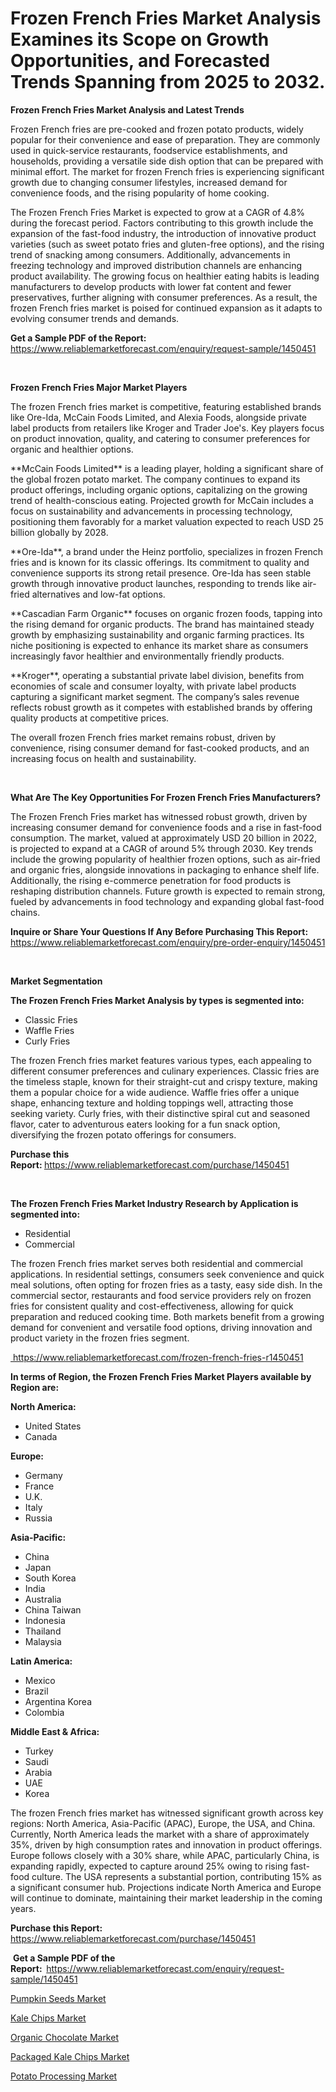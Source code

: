 <p><h1>Frozen French Fries Market Analysis Examines its Scope on Growth Opportunities, and Forecasted Trends Spanning from 2025 to 2032.</h1></p><p><strong>Frozen French Fries Market Analysis and Latest Trends</strong></p>
<p><p>Frozen French fries are pre-cooked and frozen potato products, widely popular for their convenience and ease of preparation. They are commonly used in quick-service restaurants, foodservice establishments, and households, providing a versatile side dish option that can be prepared with minimal effort. The market for frozen French fries is experiencing significant growth due to changing consumer lifestyles, increased demand for convenience foods, and the rising popularity of home cooking.</p><p>The Frozen French Fries Market is expected to grow at a CAGR of 4.8% during the forecast period. Factors contributing to this growth include the expansion of the fast-food industry, the introduction of innovative product varieties (such as sweet potato fries and gluten-free options), and the rising trend of snacking among consumers. Additionally, advancements in freezing technology and improved distribution channels are enhancing product availability. The growing focus on healthier eating habits is leading manufacturers to develop products with lower fat content and fewer preservatives, further aligning with consumer preferences. As a result, the frozen French fries market is poised for continued expansion as it adapts to evolving consumer trends and demands.</p></p>
<p><strong>Get a Sample PDF of the Report:&nbsp;</strong> <a href="https://www.reliablemarketforecast.com/enquiry/request-sample/1450451?utm_campaign=1906&utm_medium=2&utm_source=Github&utm_content=ia&utm_term=07042025&utm_id=frozen-french-fries">https://www.reliablemarketforecast.com/enquiry/request-sample/1450451</a></p>
<p>&nbsp;</p>
<p><strong>Frozen French Fries Major Market Players</strong></p>
<p><p>The frozen French fries market is competitive, featuring established brands like Ore-Ida, McCain Foods Limited, and Alexia Foods, alongside private label products from retailers like Kroger and Trader Joe's. Key players focus on product innovation, quality, and catering to consumer preferences for organic and healthier options.</p><p>**McCain Foods Limited** is a leading player, holding a significant share of the global frozen potato market. The company continues to expand its product offerings, including organic options, capitalizing on the growing trend of health-conscious eating. Projected growth for McCain includes a focus on sustainability and advancements in processing technology, positioning them favorably for a market valuation expected to reach USD 25 billion globally by 2028.</p><p>**Ore-Ida**, a brand under the Heinz portfolio, specializes in frozen French fries and is known for its classic offerings. Its commitment to quality and convenience supports its strong retail presence. Ore-Ida has seen stable growth through innovative product launches, responding to trends like air-fried alternatives and low-fat options.</p><p>**Cascadian Farm Organic** focuses on organic frozen foods, tapping into the rising demand for organic products. The brand has maintained steady growth by emphasizing sustainability and organic farming practices. Its niche positioning is expected to enhance its market share as consumers increasingly favor healthier and environmentally friendly products.</p><p>**Kroger**, operating a substantial private label division, benefits from economies of scale and consumer loyalty, with private label products capturing a significant market segment. The company’s sales revenue reflects robust growth as it competes with established brands by offering quality products at competitive prices.</p><p>The overall frozen French fries market remains robust, driven by convenience, rising consumer demand for fast-cooked products, and an increasing focus on health and sustainability.</p></p>
<p>&nbsp;</p>
<p><strong>What Are The Key Opportunities For Frozen French Fries Manufacturers?</strong></p>
<p><p>The Frozen French Fries market has witnessed robust growth, driven by increasing consumer demand for convenience foods and a rise in fast-food consumption. The market, valued at approximately USD 20 billion in 2022, is projected to expand at a CAGR of around 5% through 2030. Key trends include the growing popularity of healthier frozen options, such as air-fried and organic fries, alongside innovations in packaging to enhance shelf life. Additionally, the rising e-commerce penetration for food products is reshaping distribution channels. Future growth is expected to remain strong, fueled by advancements in food technology and expanding global fast-food chains.</p></p>
<p><strong>Inquire or Share Your Questions If Any Before Purchasing This Report:</strong> <a href="https://www.reliablemarketforecast.com/enquiry/pre-order-enquiry/1450451?utm_campaign=1906&utm_medium=2&utm_source=Github&utm_content=ia&utm_term=07042025&utm_id=frozen-french-fries">https://www.reliablemarketforecast.com/enquiry/pre-order-enquiry/1450451</a></p>
<p>&nbsp;</p>
<p><strong>Market Segmentation</strong></p>
<p><strong>The Frozen French Fries Market Analysis by types is segmented into:</strong></p>
<p><ul><li>Classic Fries</li><li>Waffle Fries</li><li>Curly Fries</li></ul></p>
<p><p>The frozen French fries market features various types, each appealing to different consumer preferences and culinary experiences. Classic fries are the timeless staple, known for their straight-cut and crispy texture, making them a popular choice for a wide audience. Waffle fries offer a unique shape, enhancing texture and holding toppings well, attracting those seeking variety. Curly fries, with their distinctive spiral cut and seasoned flavor, cater to adventurous eaters looking for a fun snack option, diversifying the frozen potato offerings for consumers.</p></p>
<p><strong>Purchase this Report:&nbsp;</strong><a href="https://www.reliablemarketforecast.com/purchase/1450451?utm_campaign=1906&utm_medium=2&utm_source=Github&utm_content=ia&utm_term=07042025&utm_id=frozen-french-fries">https://www.reliablemarketforecast.com/purchase/1450451</a></p>
<p>&nbsp;</p>
<p><strong>The Frozen French Fries Market Industry Research by Application is segmented into:</strong></p>
<p><ul><li>Residential</li><li>Commercial</li></ul></p>
<p><p>The frozen French fries market serves both residential and commercial applications. In residential settings, consumers seek convenience and quick meal solutions, often opting for frozen fries as a tasty, easy side dish. In the commercial sector, restaurants and food service providers rely on frozen fries for consistent quality and cost-effectiveness, allowing for quick preparation and reduced cooking time. Both markets benefit from a growing demand for convenient and versatile food options, driving innovation and product variety in the frozen fries segment.</p></p>
<p><a href="https://www.reliablemarketforecast.com/frozen-french-fries-r1450451?utm_campaign=1906&utm_medium=2&utm_source=Github&utm_content=ia&utm_term=07042025&utm_id=frozen-french-fries">&nbsp;https://www.reliablemarketforecast.com/frozen-french-fries-r1450451</a></p>
<p><strong>In terms of Region, the Frozen French Fries Market Players available by Region are:</strong></p>
<p>
    <p> <strong> North America: </strong>
        <ul>
            <li>United States</li>
            <li>Canada</li>
        </ul>
        </p> 
    <p> <strong> Europe: </strong>
        <ul>
            <li>Germany</li>
            <li>France</li>
            <li>U.K.</li>
            <li>Italy</li>
            <li>Russia</li>
        </ul>
        </p> 
    <p> <strong> Asia-Pacific: </strong>
        <ul>
            <li>China</li>
            <li>Japan</li>
            <li>South Korea</li>
            <li>India</li>
            <li>Australia</li>
            <li>China Taiwan</li>
            <li>Indonesia</li>
            <li>Thailand</li>
            <li>Malaysia</li>
        </ul>
        </p> 
    <p> <strong> Latin America: </strong>
        <ul>
            <li>Mexico</li>
            <li>Brazil</li>
            <li>Argentina Korea</li>
            <li>Colombia</li>
        </ul>
        </p> 
    <p> <strong> Middle East & Africa: </strong>
        <ul>
            <li>Turkey</li>
            <li>Saudi</li>
            <li>Arabia</li>
            <li>UAE</li>
            <li>Korea</li>
        </ul>
    </p>
    </p>
<p><p>The frozen French fries market has witnessed significant growth across key regions: North America, Asia-Pacific (APAC), Europe, the USA, and China. Currently, North America leads the market with a share of approximately 35%, driven by high consumption rates and innovation in product offerings. Europe follows closely with a 30% share, while APAC, particularly China, is expanding rapidly, expected to capture around 25% owing to rising fast-food culture. The USA represents a substantial portion, contributing 15% as a significant consumer hub. Projections indicate North America and Europe will continue to dominate, maintaining their market leadership in the coming years.</p></p>
<p><strong>Purchase this Report: </strong><a href="https://www.reliablemarketforecast.com/purchase/1450451?utm_campaign=1906&utm_medium=2&utm_source=Github&utm_content=ia&utm_term=07042025&utm_id=frozen-french-fries">https://www.reliablemarketforecast.com/purchase/1450451</a></p>
<p>&nbsp;<strong>Get a Sample PDF of the Report:&nbsp;&nbsp;</strong><a href="https://www.reliablemarketforecast.com/enquiry/request-sample/1450451?utm_campaign=1906&utm_medium=2&utm_source=Github&utm_content=ia&utm_term=07042025&utm_id=frozen-french-fries">https://www.reliablemarketforecast.com/enquiry/request-sample/1450451</a></p>
<p><strong></strong></p>
<p><p><a href="https://github.com/mafuzakirju/Market-Research-Report-List-1/blob/main/pumpkin-seeds-market.md?utm_campaign=1906&utm_medium=2&utm_source=Github&utm_content=ia&utm_term=07042025&utm_id=frozen-french-fries">Pumpkin Seeds Market</a></p><p><a href="https://github.com/cherrivacius/Market-Research-Report-List-1/blob/main/kale-chips-market.md?utm_campaign=1906&utm_medium=2&utm_source=Github&utm_content=ia&utm_term=07042025&utm_id=frozen-french-fries">Kale Chips Market</a></p><p><a href="https://github.com/omduthkevork/Market-Research-Report-List-1/blob/main/organic-chocolate-market.md?utm_campaign=1906&utm_medium=2&utm_source=Github&utm_content=ia&utm_term=07042025&utm_id=frozen-french-fries">Organic Chocolate Market</a></p><p><a href="https://github.com/akramisabtu/Market-Research-Report-List-1/blob/main/packaged-kale-chips-market.md?utm_campaign=1906&utm_medium=2&utm_source=Github&utm_content=ia&utm_term=07042025&utm_id=frozen-french-fries">Packaged Kale Chips Market</a></p><p><a href="https://github.com/mcveathuane2/Market-Research-Report-List-1/blob/main/potato-processing-market.md?utm_campaign=1906&utm_medium=2&utm_source=Github&utm_content=ia&utm_term=07042025&utm_id=frozen-french-fries">Potato Processing Market</a></p></p>